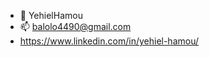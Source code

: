 - 👋 YehielHamou
- 📫 balolo4490@gmail.com
- https://www.linkedin.com/in/yehiel-hamou/

<!---
YehielHamou/YehielHamou is a ✨ special ✨ repository because its `README.md` (this file) appears on your GitHub profile.
You can click the Preview link to take a look at your changes.
--->
